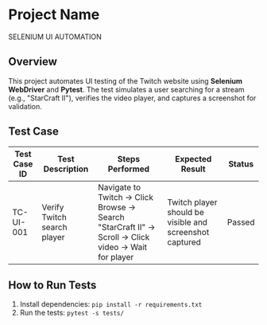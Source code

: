 # Project Name

SELENIUM UI AUTOMATION

## Overview

This project automates UI testing of the Twitch website using **Selenium WebDriver** and **Pytest**. The test simulates a user searching for a stream (e.g., "StarCraft II"), verifies the video player, and captures a screenshot for validation.

## Test Case

| **Test Case ID** | **Test Description**        | **Steps Performed**                                                                                | **Expected Result**                                     | **Status** |
| ---------------- | --------------------------- | -------------------------------------------------------------------------------------------------- | ------------------------------------------------------- | ---------- |
| TC-UI-001        | Verify Twitch search player | Navigate to Twitch → Click Browse → Search "StarCraft II" → Scroll → Click video → Wait for player | Twitch player should be visible and screenshot captured | Passed     |

## How to Run Tests

1. Install dependencies: `pip install -r requirements.txt`
2. Run the tests: `pytest -s tests/`
